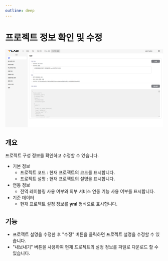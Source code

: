 ```yaml
---
outline: deep
---
```


# 프로젝트 정보 확인 및 수정

![프로젝트 정보 확인 및 수정](/public/ko/project/project-settings-info.png)


## 개요
프로젝트 구성 정보를 확인하고 수정할 수 있습니다.

- 기본 정보  
  - 프로젝트 코드 : 현재 프로젝트의 코드를 표시합니다.
  - 프로젝트 설명 : 현재 프로젝트의 설명을 표시합니다.
- 연동 정보  
  - 전역 레이블링 사용 여부와 외부 서비스 연동 기능 사용 여부를 표시합니다.
- 기준 데이터  
  - 현재 프로젝트 설정 정보를 **yml** 형식으로 표시합니다.


## 기능
- 프로젝트 설명을 수정한 후 "수정" 버튼을 클릭하면 프로젝트 설명을 수정할 수 있습니다.
- "내보내기" 버튼을 사용하여 현재 프로젝트의 설정 정보를 파일로 다운로드 할 수 있습니다.


